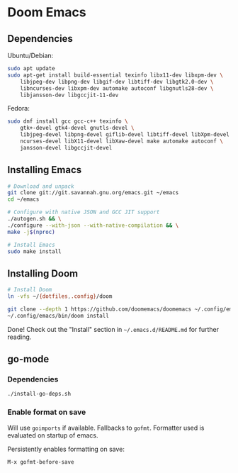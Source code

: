 # Doom Emacs

## Dependencies

Ubuntu/Debian:

```sh
sudo apt update
sudo apt-get install build-essential texinfo libx11-dev libxpm-dev \
    libjpeg-dev libpng-dev libgif-dev libtiff-dev libgtk2.0-dev \
    libncurses-dev libxpm-dev automake autoconf libgnutls28-dev \
    libjansson-dev libgccjit-11-dev
```

Fedora:

```sh
sudo dnf install gcc gcc-c++ texinfo \
    gtk+-devel gtk4-devel gnutls-devel \
    libjpeg-devel libpng-devel giflib-devel libtiff-devel libXpm-devel \
    ncurses-devel libX11-devel libXaw-devel make automake autoconf \
    jansson-devel libgccjit-devel
```

## Installing Emacs

```sh
# Download and unpack
git clone git://git.savannah.gnu.org/emacs.git ~/emacs
cd ~/emacs

# Configure with native JSON and GCC JIT support
./autogen.sh && \
./configure --with-json --with-native-compilation && \
make -j$(nproc)

# Install Emacs
sudo make install
```

## Installing Doom

```sh
# Install Doom
ln -vfs ~/{dotfiles,.config}/doom

git clone --depth 1 https://github.com/doomemacs/doomemacs ~/.config/emacs
~/.config/emacs/bin/doom install
```

Done! Check out the "Install" section in `~/.emacs.d/README.md` for further
reading.

## go-mode

### Dependencies

```sh
./install-go-deps.sh
```

### Enable format on save

Will use `goimports` if available. Fallbacks to `gofmt`. Formatter used is
evaluated on startup of emacs.

Persistently enables formatting on save:

```emacs
M-x gofmt-before-save
```

